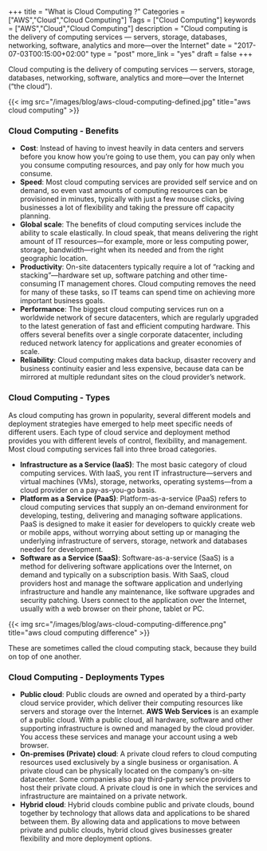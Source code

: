 +++
title = "What is Cloud Computing ?"
Categories = ["AWS","Cloud","Cloud Computing"]
Tags = ["Cloud Computing"]
keywords = ["AWS","Cloud","Cloud Computing"]
description = "Cloud computing is the delivery of computing services — servers, storage, databases, networking, software, analytics and more—over the Internet"
date = "2017-07-03T00:15:00+02:00"
type = "post"
more_link = "yes"
draft = false
+++

Cloud computing is the delivery of computing services — servers, storage, databases, networking, software, analytics and more—over the Internet (“the cloud”). 

{{< img src="/images/blog/aws-cloud-computing-defined.jpg" title="aws cloud computing" >}}


<!--more-->
### <a name="aws-cloud-computing-benefits">Cloud Computing - Benefits</a>

- **Cost**: Instead of having to invest heavily in data centers and servers before you know how you’re going to use them, you can pay only when you consume computing resources, and pay only for how much you consume.
- **Speed**: Most cloud computing services are provided self service and on demand, so even vast amounts of computing resources can be provisioned in minutes, typically with just a few mouse clicks, giving businesses a lot of flexibility and taking the pressure off capacity planning.
- **Global scale**: The benefits of cloud computing services include the ability to scale elastically. In cloud speak, that means delivering the right amount of IT resources—for example, more or less computing power, storage, bandwidth—right when its needed and from the right geographic location.
- **Productivity**: On-site datacenters typically require a lot of “racking and stacking”—hardware set up, software patching and other time-consuming IT management chores. Cloud computing removes the need for many of these tasks, so IT teams can spend time on achieving more important business goals.
- **Performance**: The biggest cloud computing services run on a worldwide network of secure datacenters, which are regularly upgraded to the latest generation of fast and efficient computing hardware. This offers several benefits over a single corporate datacenter, including reduced network latency for applications and greater economies of scale.
- **Reliability**: Cloud computing makes data backup, disaster recovery and business continuity easier and less expensive, because data can be mirrored at multiple redundant sites on the cloud provider’s network.

### <a name="aws-cloud-computing-types">Cloud Computing - Types</a>

As cloud computing has grown in popularity, several different models and
deployment strategies have emerged to help meet specific needs of different users. Each type of cloud service and deployment method provides you with different levels of control, flexibility, and management. Most cloud computing services fall into three broad categories.

- **Infrastructure as a Service (IaaS)**: The most basic category of cloud computing services. With IaaS, you rent IT infrastructure—servers and virtual machines (VMs), storage, networks, operating systems—from a cloud provider on a pay-as-you-go basis.
- **Platform as a Service (PaaS)**: Platform-as-a-service (PaaS) refers to cloud computing services that supply an on-demand environment for developing, testing, delivering and managing software applications. PaaS is designed to make it easier for developers to quickly create web or mobile apps, without worrying about setting up or managing the underlying infrastructure of servers, storage, network and databases needed for development.
- **Software as a Service (SaaS)**: Software-as-a-service (SaaS) is a method for delivering software applications over the Internet, on demand and typically on a subscription basis. With SaaS, cloud providers host and manage the software application and underlying infrastructure and handle any maintenance, like software upgrades and security patching. Users connect to the application over the Internet, usually with a web browser on their phone, tablet or PC.

{{< img src="/images/blog/aws-cloud-computing-difference.png" title="aws cloud computing difference" >}}

These are sometimes called the cloud computing stack, because they build on top of one another. 

### <a name="aws-cloud-computing-deployment-types">Cloud Computing - Deployments Types</a>

- **Public cloud**: Public clouds are owned and operated by a third-party cloud service provider, which deliver their computing resources like servers and storage over the Internet. **AWS Web Services** is an example of a public cloud. With a public cloud, all hardware, software and other supporting infrastructure is owned and managed by the cloud provider. You access these services and manage your account using a web browser.
- **On-premises (Private) cloud**: A private cloud refers to cloud computing resources used exclusively by a single business or organisation. A private cloud can be physically located on the company’s on-site datacenter. Some companies also pay third-party service providers to host their private cloud. A private cloud is one in which the services and infrastructure are maintained on a private network. 
- **Hybrid cloud**: Hybrid clouds combine public and private clouds, bound together by technology that allows data and applications to be shared between them. By allowing data and applications to move between private and public clouds, hybrid cloud gives businesses greater flexibility and more deployment options.